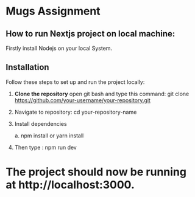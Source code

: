 # Mugs Assignment

## How to run Nextjs project on local machine:

Firstly install Nodejs on your local System.

## Installation

Follow these steps to set up and run the project locally:

1. **Clone the repository**
   open git bash and type this command:
   git clone https://github.com/your-username/your-repository.git

2.  Navigate to repository:
    cd your-repository-name

3.  Install dependencies

    a. npm install
    or
    yarn install

4. Then type : npm run dev

#   The project should now be running at http://localhost:3000.
